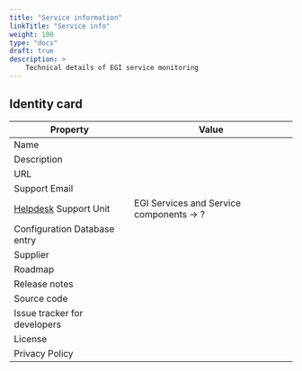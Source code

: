 ```yaml
---
title: "Service information"
linkTitle: "Service info"
weight: 100
type: "docs"
draft: true
description: >
    Technical details of EGI service monitoring
---
```


## Identity card

<!-- markdownlint-disable line-length no-bare-urls -->

| Property                     | Value                                                                                               |
| ---------------------------- | -------------------------------------------------------------------------------|
| Name                         |                                                                                |
| Description                  |                                                                                |
| URL                          |                                                                                |
| Support Email                |                                                                                |
| [Helpdesk](../helpdesk) Support Unit | EGI Services and Service components -> ?                               |
| Configuration Database entry |                                                                                |
| Supplier                     |                                                                                |
| Roadmap                      |                                                                                |
| Release notes                |                                                                                |
| Source code                  |                                                                                |
| Issue tracker for developers |                                                                                |
| License                      |                                                                                |
| Privacy Policy               |                                                                                |

<!-- markdownlint-enable line-length no-bare-urls -->
